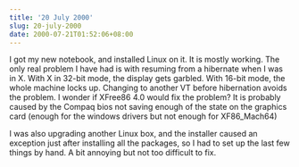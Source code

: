 ```yaml
---
title: '20 July 2000'
slug: 20-july-2000
date: 2000-07-21T01:52:06+08:00
---
```


I got my new notebook, and installed Linux on it. It is
mostly working. The only real problem I have had is with
resuming from a hibernate when I was in X. With X in 32-bit
mode, the display gets garbled. With 16-bit mode, the whole
machine locks up. Changing to another VT before hibernation
avoids the problem. I wonder if XFree86 4.0 would fix the
problem? It is probably caused by the Compaq bios not
saving enough of the state on the graphics card (enough for
the windows drivers but not enough for XF86\_Mach64)

I was also upgrading another Linux box, and the installer
caused an exception just after installing all the packages,
so I had to set up the last few things by hand. A bit
annoying but not too difficult to fix.
